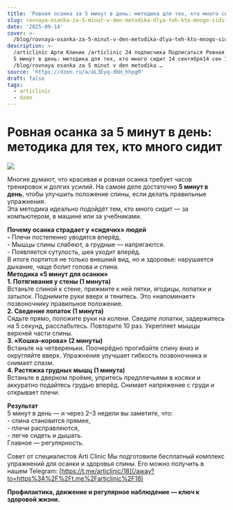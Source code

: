 ```yaml
---
title: 'Ровная осанка за 5 минут в день: методика для тех, кто много сидит'
slug: rovnaya-osanka-za-5-minut-v-den-metodika-dlya-teh-kto-mnogo-sidit
date: '2025-09-14'
cover: >-
  /blog/rovnaya-osanka-za-5-minut-v-den-metodika-dlya-teh-kto-mnogo-sidit/cover.jpg
description: >-
  /articlinic Арти Клиник /articlinic 24 подписчика Подписаться Ровная осанка за
  5 минут в день: методика для тех, кто много сидит 14 сентября14 сен 1 мин
  /blog/rovnaya osanka za 5 minut v den metodika …
source: 'https://dzen.ru/a/aL3Eyq-dbH_hhpgM'
draft: false
tags:
  - articlinic
  - dzen
---
```


# Ровная осанка за 5 минут в день: методика для тех, кто много сидит

![](/blog/rovnaya-osanka-za-5-minut-v-den-metodika-dlya-teh-kto-mnogo-sidit/img-0.jpg)

Многие думают, что красивая и ровная осанка требует часов тренировок и долгих усилий. На самом деле достаточно **5 минут в день**, чтобы улучшить положение спины, если делать правильные упражнения.  
Эта методика идеально подойдёт тем, кто много сидит — за компьютером, в машине или за учебниками.  
  
**Почему осанка страдает у «сидячих» людей**  
**\-** Плечи постепенно уводятся вперёд.  
\- Мышцы спины слабеют, а грудные — напрягаются.  
\- Появляется сутулость, шея уходит вперёд.  
В итоге портится не только внешний вид, но и здоровье: нарушается дыхание, чаще болит голова и спина.  
**Методика «5 минут для осанки»**  
**1\. Потягивания у стены (1 минута)**  
Встаньте спиной к стене, прижмите к ней пятки, ягодицы, лопатки и затылок. Поднимите руки вверх и тянитесь. Это «напоминает» позвоночнику правильное положение.  
**2\. Сведение лопаток (1 минута)**  
Сядьте прямо, положите руки на колени. Сведите лопатки, задержитесь на 5 секунд, расслабьтесь. Повторите 10 раз. Укрепляет мышцы верхней части спины.  
**3\. «Кошка–корова» (2 минуты)**  
Встаньте на четвереньки. Поочерёдно прогибайте спину вниз и округляйте вверх. Упражнение улучшает гибкость позвоночника и снимает спазм.  
**4\. Растяжка грудных мышц (1 минута)**  
Встаньте в дверном проёме, упритесь предплечьями в косяки и аккуратно подайтесь грудью вперёд. Снимает напряжение с груди и открывает плечи.  
  
**Результат**  
5 минут в день — и через 2–3 недели вы заметите, что:  
\- спина становится прямее,  
\- плечи расправляются,  
\- легче сидеть и дышать.  
Главное — регулярность.  
  
Совет от специалистов Arti Clinic Мы подготовили бесплатный комплекс упражнений для осанки и здоровья спины. Его можно получить в нашем Telegram: [https://t.me/articlinic/18](/away?to=https%3A%2F%2Ft.me%2Farticlinic%2F18)

**Профилактика, движение и регулярное наблюдение — ключ к здоровой жизни.**
